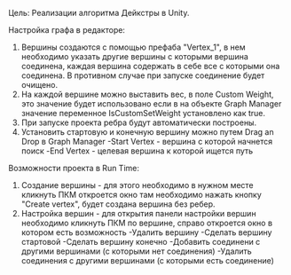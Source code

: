 Цель: Реализации алгоритма Дейкстры в Unity.

Настройка графа в редакторе:

1) Вершины создаются с помощью префаба "Vertex_1", в нем необходимо указать другие вершины с которыми вершина соединена, каждая вершина
содержать в себе все с которыми она соединена. В противном случае при запуске соединение будет очищено.
2) На каждой вершине можно выставить вес, в поле Custom Weight, это значение будет использовано если в на объекте Graph Manager значение
переменное IsCustomSetWeight установлено как true.
3) При запуске проекта ребра будут автоматически построены.
4) Установить стартовую и конечную вершину можно путем Drag an Drop в Graph Manager
  -Start Vertex  - вершина с которой начнется поиск
  -End Vertex - целевая вершина к которой ищется путь

Возможности проекта в Run Time:

1) Создание вершины - для этого необходимо в нужном месте кликнуть ПКМ откроется окно там необходимо нажать кнопку "Create vertex", будет
создана вершина без ребер.
2) Настройка вершин - для открытия панели настройки вершин необходимо кликнуть ПКМ по вершине, справо откроется окно в котором есть возможность
   -Удалить вершину
   -Сделать вершину стартовой
   -Сделать вершину конечно
   -Добавить соединени с другими вершинами (с которыми нет соединения)
   -Удалить соединения с другими вершинами (с которыми есть соединение)
